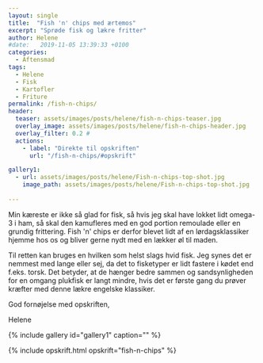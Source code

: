 ```yaml
---
layout: single
title:  "Fish 'n' chips med ærtemos"
excerpt: "Sprøde fisk og lækre fritter"
author: Helene
#date:   2019-11-05 13:39:33 +0100
categories:  
  - Aftensmad
tags: 
  - Helene
  - Fisk
  - Kartofler
  - Friture
permalink: /fish-n-chips/
header:
  teaser: assets/images/posts/helene/fish-n-chips-teaser.jpg
  overlay_image: assets/images/posts/helene/fish-n-chips-header.jpg
  overlay_filter: 0.2 # 
  actions:
    - label: "Direkte til opskriften"
      url: "/fish-n-chips/#opskrift"

gallery1:
  - url: assets/images/posts/helene/Fish-n-chips-top-shot.jpg
    image_path: assets/images/posts/helene/Fish-n-chips-top-shot.jpg
    
---
```


Min kæreste er ikke så glad for fisk, så hvis jeg skal have lokket lidt omega-3 i ham, så skal den kamufleres med en god portion remoulade eller en grundig frittering. Fish 'n' chips er derfor blevet lidt af en lørdagsklassiker hjemme hos os og bliver gerne nydt med en lækker øl til maden.

Til retten kan bruges en hvilken som helst slags hvid fisk. Jeg synes det er nemmest med lange eller sej, da det to fisketyper er lidt fastere i kødet end f.eks. torsk. Det betyder, at de hænger bedre sammen og sandsynligheden for en omgang plukfisk er langt mindre, hvis det er første gang du prøver kræfter med denne lækre engelske klassiker.

God fornøjelse med opskriften,

Helene

{% include gallery id="gallery1"  caption="" %}

{% include opskrift.html opskrift="fish-n-chips" %}